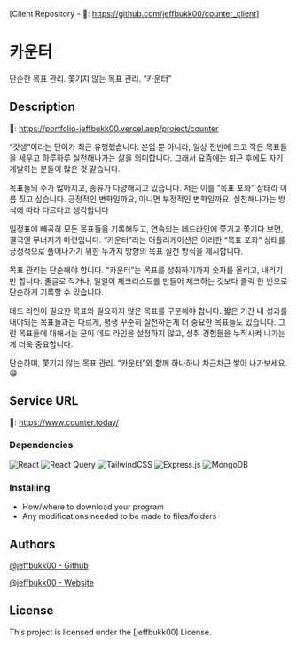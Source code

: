 [Client Repository - 🔗: https://github.com/jeffbukk00/counter_client]

# 카운터

단순한 목표 관리. 쫓기지 않는 목표 관리. “카운터”

## Description

🔗: https://portfolio-jeffbukk00.vercel.app/project/counter

“갓생”이라는 단어가 최근 유행했습니다. 본업 뿐 아니라, 일상 전반에 크고 작은 목표들을 세우고 하루하루 실천해나가는 삶을 의미합니다. 그래서 요즘에는 퇴근 후에도 자기 계발하는 분들이 많은 것 같습니다.

목표들의 수가 많아지고, 종류가 다양해지고 있습니다. 저는 이를 “목표 포화” 상태라 이름 짓고 싶습니다. 긍정적인 변화일까요, 아니면 부정적인 변화일까요. 실천해나가는 방식에 따라 다르다고 생각합니다

일정표에 빼곡히 모든 목표들을 기록해두고, 연속되는 데드라인에 쫓기고 쫓기다 보면, 결국엔 무너지기 마련입니다. ”카운터”라는 어플리케이션은 이러한 “목표 포화” 상태를 긍정적으로 풀어나가기 위한 두가지 방향의 목표 실천 방식을 제시합니다.

목표 관리는 단순해야 합니다. “카운터”는 목표를 성취하기까지 숫자를 올리고, 내리기만 합니다. 줄글로 적거나, 일일이 체크리스트를 만들어 체크하는 것보다 클릭 한 번으로 단순하게 기록할 수 있습니다.

데드 라인이 필요한 목표와 필요하지 않은 목표를 구분해야 합니다. 짧은 기간 내 성과를 내야되는 목표들과는 다르게, 평생 꾸준히 실천하는게 더 중요한 목표들도 있습니다. 그런 목표들에 대해서는 굳이 데드 라인을 설정하지 않고, 성취 경험들을 누적시켜 나가는게 더욱 중요합니다.

단순하며, 쫓기지 않는 목표 관리. “카운터”와 함께 하나하나 차근차근 쌓아 나가보세요.😁

## Service URL

🔗: https://www.counter.today/

### Dependencies

![React](https://img.shields.io/badge/react-%2320232a.svg?style=for-the-badge&logo=react&logoColor=%2361DAFB)
![React Query](https://img.shields.io/badge/-React%20Query-FF4154?style=for-the-badge&logo=react%20query&logoColor=white)
![TailwindCSS](https://img.shields.io/badge/tailwindcss-%2338B2AC.svg?style=for-the-badge&logo=tailwind-css&logoColor=white)
![Express.js](https://img.shields.io/badge/express.js-%23404d59.svg?style=for-the-badge&logo=express&logoColor=%2361DAFB)
![MongoDB](https://img.shields.io/badge/MongoDB-%234ea94b.svg?style=for-the-badge&logo=mongodb&logoColor=white)

### Installing

* How/where to download your program
* Any modifications needed to be made to files/folders

## Authors

[@jeffbukk00 - Github](https://github.com/jeffbukk00)

[@jeffbukk00 - Website](https://portfolio-jeffbukk00.vercel.app/main/about-me)

## License

This project is licensed under the [jeffbukk00] License.
